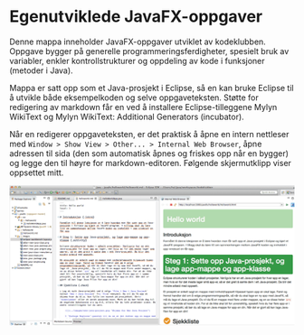 Egenutviklede JavaFX-oppgaver
========

Denne mappa inneholder JavaFX-oppgaver utviklet av kodeklubben. Oppgave bygger
på generelle programmeringsferdigheter, spesielt bruk av variabler, enkler
kontrollstrukturer og oppdeling av kode i funksjoner (metoder i Java).

Mappa er satt opp som et Java-prosjekt i Eclipse, så en kan bruke Eclipse til å
utvikle både eksempelkoden og selve oppgaveteksten. Støtte for redigering av
markdown får en ved å installere Eclipse-tilleggene Mylyn WikiText og Mylyn
WikiText: Additional Generators (incubator).

Når en redigerer oppgaveteksten, er det praktisk å åpne en intern nettleser med
`Window > Show View > Other... > Internal Web Browser`, åpne adressen til sida
(den som automatisk åpnes og friskes opp når en bygger) og legge den til høyre
for markdown-editoren. Følgende skjermutklipp viser oppsettet mitt.

<img src="images/eclipse-workbench-layout.png" alt="bilde av eclipse" style="width: 761px;"/>
